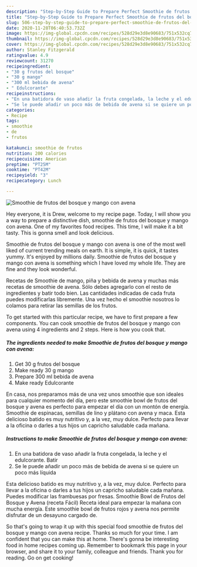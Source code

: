 ```yaml
---
description: "Step-by-Step Guide to Prepare Perfect Smoothie de frutos del bosque y mango con avena"
title: "Step-by-Step Guide to Prepare Perfect Smoothie de frutos del bosque y mango con avena"
slug: 506-step-by-step-guide-to-prepare-perfect-smoothie-de-frutos-del-bosque-y-mango-con-avena
date: 2020-11-28T06:40:53.732Z
image: https://img-global.cpcdn.com/recipes/528d29e3d8e90683/751x532cq70/smoothie-de-frutos-del-bosque-y-mango-con-avena-foto-principal.jpg
thumbnail: https://img-global.cpcdn.com/recipes/528d29e3d8e90683/751x532cq70/smoothie-de-frutos-del-bosque-y-mango-con-avena-foto-principal.jpg
cover: https://img-global.cpcdn.com/recipes/528d29e3d8e90683/751x532cq70/smoothie-de-frutos-del-bosque-y-mango-con-avena-foto-principal.jpg
author: Stanley Fitzgerald
ratingvalue: 4.9
reviewcount: 31270
recipeingredient:
- "30 g frutos del bosque"
- "30 g mango"
- "300 ml bebida de avena"
- " Edulcorante"
recipeinstructions:
- "En una batidora de vaso añadir la fruta congelada, la leche y el edulcorante. Batir"
- "Se le puede añadir un poco más de bebida de avena si se quiere un poco más líquida"
categories:
- Recipe
tags:
- smoothie
- de
- frutos

katakunci: smoothie de frutos 
nutrition: 200 calories
recipecuisine: American
preptime: "PT25M"
cooktime: "PT42M"
recipeyield: "3"
recipecategory: Lunch

---
```



![Smoothie de frutos del bosque y mango con avena](https://img-global.cpcdn.com/recipes/528d29e3d8e90683/751x532cq70/smoothie-de-frutos-del-bosque-y-mango-con-avena-foto-principal.jpg)

Hey everyone, it is Drew, welcome to my recipe page. Today, I will show you a way to prepare a distinctive dish, smoothie de frutos del bosque y mango con avena. One of my favorites food recipes. This time, I will make it a bit tasty. This is gonna smell and look delicious.

Smoothie de frutos del bosque y mango con avena is one of the most well liked of current trending meals on earth. It is simple, it is quick, it tastes yummy. It's enjoyed by millions daily. Smoothie de frutos del bosque y mango con avena is something which I have loved my whole life. They are fine and they look wonderful.

Recetas de Smoothie de mango, piña y bebida de avena y muchas más recetas de smoothie de avena. Sólo debes agregarlo con el resto de ingredientes y batir todo bien. Las cantidades indicadas de cada fruta puedes modificarlas libremente. Una vez hecho el smoothie nosotros lo colamos para retirar las semillas de los frutos.


To get started with this particular recipe, we have to first prepare a few components. You can cook smoothie de frutos del bosque y mango con avena using 4 ingredients and 2 steps. Here is how you cook that.

<!--inarticleads1-->

##### The ingredients needed to make Smoothie de frutos del bosque y mango con avena:

1. Get 30 g frutos del bosque
1. Make ready 30 g mango
1. Prepare 300 ml bebida de avena
1. Make ready  Edulcorante


En casa, nos preparamos más de una vez unos smoothie que son ideales para cualquier momento del día, pero este smoothie bowl de frutos del bosque y avena es perfecto para empezar el día con un montón de energía. Smoothie de espinacas, semillas de lino y plátano con avena y maca. Esta delicioso batido es muy nutritivo y, a la vez, muy dulce. Perfecto para llevar a la oficina o darles a tus hijos un capricho saludable cada mañana. 

<!--inarticleads2-->

##### Instructions to make Smoothie de frutos del bosque y mango con avena:

1. En una batidora de vaso añadir la fruta congelada, la leche y el edulcorante. Batir
1. Se le puede añadir un poco más de bebida de avena si se quiere un poco más líquida


Esta delicioso batido es muy nutritivo y, a la vez, muy dulce. Perfecto para llevar a la oficina o darles a tus hijos un capricho saludable cada mañana. Puedes modificar las frambuesas por fresas. Smoothie Bowl de Frutos del Bosque y Avena (receta Fácil) Receta ideal para empezar la mañana con mucha energía. Este smoothie bowl de frutos rojos y avena nos permite disfrutar de un desayuno cargado de. 

So that's going to wrap it up with this special food smoothie de frutos del bosque y mango con avena recipe. Thanks so much for your time. I am confident that you can make this at home. There's gonna be interesting food in home recipes coming up. Remember to bookmark this page in your browser, and share it to your family, colleague and friends. Thank you for reading. Go on get cooking!
